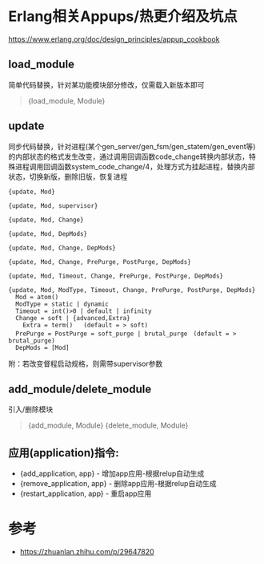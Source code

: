 # Erlang相关Appups/热更介绍及坑点

https://www.erlang.org/doc/design_principles/appup_cookbook

## load_module
简单代码替换，针对某功能模块部分修改，仅需载入新版本即可

> {load_module, Module}

## update
同步代码替换，针对进程(某个gen_server/gen_fsm/gen_statem/gen_event等)的内部状态的格式发生改变，通过调用回调函数code_change转换内部状态，特殊进程调用回调函数system_code_change/4，处理方式为挂起进程，替换内部状态，切换新版，删除旧版，恢复进程
```
{update, Mod}

{update, Mod, supervisor}

{update, Mod, Change}

{update, Mod, DepMods}

{update, Mod, Change, DepMods}

{update, Mod, Change, PrePurge, PostPurge, DepMods}

{update, Mod, Timeout, Change, PrePurge, PostPurge, DepMods}

{update, Mod, ModType, Timeout, Change, PrePurge, PostPurge, DepMods}
  Mod = atom()
  ModType = static | dynamic
  Timeout = int()>0 | default | infinity
  Change = soft | {advanced,Extra}
    Extra = term()   (default = > soft)
  PrePurge = PostPurge = soft_purge | brutal_purge　(default = > brutal_purge)
  DepMods = [Mod]
```
附：若改变督程启动规格，则需带supervisor参数

## add_module/delete_module
引入/删除模块

> {add_module, Module}
> {delete_module, Module}

## 应用(application)指令:
* {add_application, app} - 增加app应用-根据relup自动生成
* {remove_application, app} - 删除app应用-根据relup自动生成
* {restart_application, app} - 重启app应用

# 参考
* https://zhuanlan.zhihu.com/p/29647820
